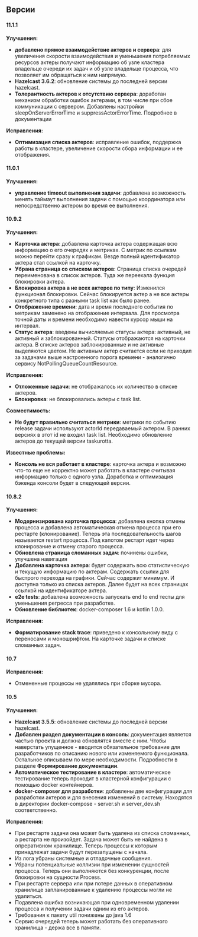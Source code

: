 ## Версии

#### 11.1.1

**Улучшения:**

* **добавлено прямое взаимодействие актеров и сервера**: для увеличения скорости взаимодействия и уменьшения потребляемых ресурсов актеры получают информацию об узле кластера владельце очереди их задач и об узле владельце процесса, что позволяет им обращаться к ним напрямую.
* **Hazelcast 3.6.2**: обновление системы до последней версии hazelcast.
* **Толерантность актеров к отсутствию сервера**: доработан механизм обработки ошибок актерами, в том числе при сбое коммуникации с сервером. Добавлены настройки sleepOnServerErrorTime и suppressActorErrorTime. Подробнее в документации

**Исправления:**

* **Оптимизация списка актеров**: исправление ошибок, поддержка работы в кластере, увеличение скорости сбора информации и ее отображения.

#### 11.0.1

**Улучшения:**

* **управление timeout выполнения задачи**: добавлена возможность менять таймаут выполнения задачи с помощью координатора или непосредственно актером во время ее выполнения.

#### 10.9.2

**Улучшения:**

* **Карточка актера**: добавлена карточка актера содержащая всю информацию о его очередях и метриках. С метрик по ссылкам можно перейти сразу к графикам. Везде полный идентификатор актера стал ссылкой на карточку.
* **Убрана страница со списком актеров**: Страница списка очередей переименована в список актеров. Туда же переехала функция блокировки актера. 
* **Блокировка актера а не всех актеров по типу**: Изменился функционал блокировки. Сейчас блокируется актер а не все актеры конкретного типа с разными task list как было ранее.
* **Отображение времени**: дата и время последнего события по метрикам заменено на отображение интервала. Для просмотра точной даты и времени необходимо навести курсор мыши на интервал.
* **Статус актера**: введены вычисляемые статусы актера: активный, не активный и заблокированный. Статусы отображаются на карточки актера. В списке актеров заблокированные и не активные выделяются цветом. Не активным актер считается если не приходил за задачами выше настроенного порога времени - аналогично сервису NotPollingQueueCountResource.

**Исправления:**

* **Отложенные задачи**: не отображалось их количество в списке актеров.
* **Блокировка**: не блокировались актеры с task list.

**Совместимость:**

* **Не будут правильно считаться метрики**: метрики по событию release задачи используют actorId передаваемый актером. В ранних версиях в этот id не входил task list. Необходимо обновление актеров до текущей версии taskurotta.

**Известные проблемы:**

* **Консоль не вся работает в кластере**: карточка актера и возможно что-то еще не корректно может работать в кластере считывая информацию только с одного узла. Доработка и оптимизация бэкенда консоли будет в следующей версии.

#### 10.8.2

**Улучшения:**

* **Модернизирована карточка процесса**: добавлена кнопка отмены процесса и добавлена автоматическая отмена процесса при его рестарте (клонирование). Теперь эта последовательность шагов называется restart процесса. Под капотом рестарт идет через клонирование и отмену старого процесса.
* **Обновлена страница сломанных задач**: починены ошибки, улучшена навигация
* **Добавлена карточка актера**: будет содержать всю статистическую и текущую информацию по актерам. Содержать ссылки для быстрого перехода на графики. Сейчас содержит минимум. И доступна только из списка актеров. Далее будет на всех страницах ссылкой на идентификаторе актера.
* **e2e tests**: добавлена возможность запускать end to end тесты для уменьшения регресса при разработке.
* **Обновление библиотек**: docker-composer 1.6 и kotlin 1.0.0.

**Исправления:**

* **Форматирование stack trace**: приведено к консольному виду с переносами и моношрифтом. На карточке задачи и списке сломанных задач.

#### 10.7

**Исправления:**

* Отмененные процессы не удалялись при сборке мусора.

#### 10.5

**Улучшения:**

* **Hazelcast 3.5.5**: обновление системы до последней версии hazelcast.
* **Добавлен раздел документации в консоль**: документация является частью проекта и должна обновлятся вместе с ним. Чтобы наверстать упущенное - вводится обязательное требование для разработчиков по описанию нового или изменяемого функционала. Остальное описываем по мере необходимости. Подробности в разделе **Формирование документации**. 
* **Автоматическое тестирование в кластере**: автоматическое тестирование теперь проходит в кластерной конфигурации с помощью docker контейнеров.
* **docker-composer для разработки**: добавлены две конфигурации для разработки актеров и для внесения изменений в систему. Находятся в директории docker-compose - server.sh и server_dev.sh соответственно.

**Исправления:**

* При рестарте задачи она может быть удалена из списка сломанных, а рестарта не произойдет. Задача может быть не найдена  в опреративном хранилище. Теперь процессы к которым принадлежат задачи будут перезапущены с начала.
* Из лога убраны системные и отладочные сообщения.
* Убраны потенциальные коллизии при изменении сущностей процесса. Теперь они выполняются без конкуренции, после блокировки на сущности Process.
* При рестарте сервера или при потере данных в оперативном хранилище запланированные к удалению процессы могли не удалиться.
* Подавлена ошибка возникающая при одновременном удалении процесса и получении задачи одним из его актеров.
* Требования к пакету util понижены до java 1.6
* Сервис очередей теперь может работать без оперативного хранилища - держа все в памяти.